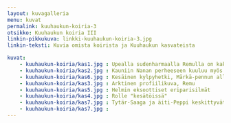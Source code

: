 ```yaml
---
layout: kuvagalleria
menu: kuvat
permalink: kuuhaukun-koiria-3
otsikko: Kuuhaukun koiria III
linkin-pikkukuva: linkki-kuuhaukun-koiria-3.jpg
linkin-teksti: Kuvia omista koirista ja Kuuhaukun kasvateista

kuvat:
    - kuuhaukun-koiria/kas1.jpg : Upealla sudenharmaalla Remulla on kaksi pentuetta Kuuhaukulla
    - kuuhaukun-koiria/kas2.jpg : Kauniin Nanan perheeseen kuuluu myös 4 vuotta nuorempi Saana
    - kuuhaukun-koiria/kas6.jpg : Kesäinen kylpyhetki, Märkä-pennun allas alkaa käydä pieneksi
    - kuuhaukun-koiria/kas3.jpg : Arktinen profiilikuva, Remu
    - kuuhaukun-koiria/kas5.jpg : Helmin eksoottiset eriparisilmät
    - kuuhaukun-koiria/kas4.jpg : Rolle "kesätöissä"
    - kuuhaukun-koiria/kas7.jpg : Tytär-Saaga ja äiti-Peppi keskittyvät yhdessä makupalaan
    - kuuhaukun-koiria/kas7.jpg : 
---
```

